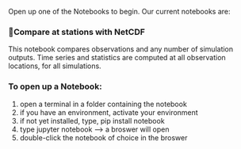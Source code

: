 Open up one of the Notebooks to begin.
Our current notebooks are: 
### 📍Compare at stations with NetCDF
This notebook compares observations and any number of simulation outputs.
Time series and statistics are computed at all observation locations, for all simulations.

### To open up a Notebook:
1. open a terminal in a folder containing the notebook
2. if you have an environment, activate your environment
3. if not yet installed, type, pip install notebook
4. type jupyter notebook --> a broswer will open
6. double-click the notebook of choice in the broswer 
